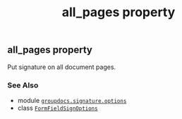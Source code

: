 ﻿---
title: all_pages property
second_title: GroupDocs.Signature for Python via .NET API References
description: 
type: docs
url: /python-net/groupdocs.signature.options/formfieldsignoptions/all_pages/
is_root: false
weight: 30
---

## all_pages property


Put signature on all document pages.

### See Also
* module [`groupdocs.signature.options`](../../)
* class [`FormFieldSignOptions`](/signature/python-net/groupdocs.signature.options/formfieldsignoptions)
